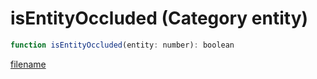 # isEntityOccluded (Category entity)

```js
function isEntityOccluded(entity: number): boolean
```

[filename](isEntityOccluded_m.md ':include')